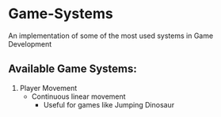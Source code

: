 # Game-Systems
An implementation of some of the most used systems in Game Development

## Available Game Systems:
1. Player Movement
   - Continuous linear movement 
     - Useful for games like Jumping Dinosaur
